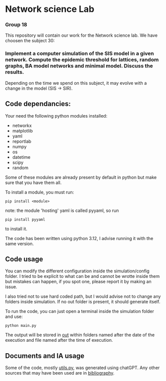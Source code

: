 # Network science Lab
### Group 18

This repository will contain our work for the Network science lab. We have choosen the subject 30:

### Implement a computer simulation of the SIS model in a given network. Compute the epidemic threshold for lattices, random graphs, BA model networks and minimal model. Discuss the results.

Depending on the time we spend on this subject, it may evolve with a change in the model (SIS &rarr; SIR).


## Code dependancies:

Your need the following python modules installed:

- networkx
- matplotlib
- yaml
- reportlab
- numpy
- os
- datetime
- scipy
- random

Some of these modules are already present by default in python but make sure that you have them all.

To install a module, you must run:

    pip install <module>

note: the module 'hosting' yaml is called pyyaml, so run

    pip install pyyaml

to install it.

The code has been written using python 3.12, I advise running it with the same version.

## Code usage

You can modify the different configuration inside the simulation/config folder. I tried to be explicit to what can be 
and cannot be wrotte inside them but mistakes can happen, if you spot one, please report it by making an issue.

I also tried not to use hard coded path, but I would advise not to change any folders inside simulation. If no out
folder is present, it should generate itself.

To run the code, you can just open a terminal inside the simulation folder and use:
    
    python main.py

The output will be stored in [out](out) within folders named after the date of the execution and file named after the
time of execution.

## Documents and IA usage

Some of the code, mostly [utils.py](simulation/utils/utils.py), was generated using chatGPT. Any other sources that may
have been used are in [bibliography](bibliography).